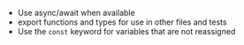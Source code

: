 
- Use async/await when available
- export functions and types for use in other files and tests
- Use the `const` keyword for variables that are not reassigned
